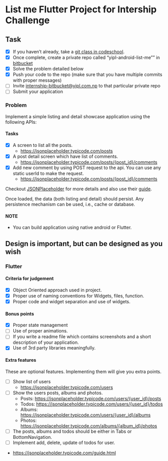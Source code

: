 # List me Flutter Project for Intership Challenge

## Task

- [x] If you haven’t already, take a [git class in codeschool](https://www.codeschool.com/courses/try-git).
- [x] Once complete, create a private repo called “yipl-android-list-me”” in [bitbucket](https://bitbucket.org)
- [x] Solve the problem detailed below
- [x] Push your code to the repo (make sure that you have multiple commits with proper messages)
- [ ] Invite internship-bitbucket@yipl.com.np to that particular private repo
- [ ] Submit your application

### Problem

Implement a simple listing and detail showcase application using the following APIs:

#### Tasks

- [x] A screen to list all the posts.
  - <https://jsonplaceholder.typicode.com/posts>
- [x] A post detail screen which have list of comments.
  - <https://jsonplaceholder.typicode.com/posts/{post_id}/comments>
- [x] Add new comment by using POST request to the api. You can use any static userId to make the request.
  - <https://jsonplaceholder.typicode.com/posts/{post_id}/comments>

Checkout [JSONPlaceholder](https://jsonplaceholder.typicode.com/) for more details and also use their [guide](https://jsonplaceholder.typicode.com/guide/).

Once loaded, the data (both listing and detail) should persist. Any persistence mechanism can be used, i.e., cache or database.

#### NOTE

- You can build application using native android or Flutter.

## Design is important, but can be designed as you wish

### Flutter

#### Criteria for judgement

- [x] Object Oriented approach used in project.
- [x] Proper use of naming conventions for Widgets, files, function.
- [x] Proper code and widget separation and use of widgets.

#### Bonus points

- [x] Proper state management
- [ ] Use of proper animations.
- [ ] If you write a readme file which contains screenshots and a short description of your application.
- [x] Use of 3rd party libraries meaningfully.

#### Extra features

These are optional features. Implementing them will give you extra points.

- [ ] Show list of users
  - <https://jsonplaceholder.typicode.com/users>
- [ ] Show the users posts, albums and photos.
  - Posts: <https://jsonplaceholder.typicode.com/users/{user_id}/posts>
  - Todos: <https://jsonplaceholder.typicode.com/users/{user_id}/todos>
  - Albums: <https://jsonplaceholder.typicode.com/users/{user_id}/albums>
  - Photos: <https://jsonplaceholder.typicode.com/albums/{album_id}/photos>
- [ ] The posts, albums and todos should be either in Tabs or BottomNavigation.
- [ ] Implement add, delete, update of todos for user.

- <https://jsonplaceholder.typicode.com/guide.html>
